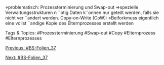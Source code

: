 ⋄problematisch: Prozessterminierung und Swap-out
⇒spezielle Verwaltungsstrukturen n ¨otig
Daten k¨onnen nur geteilt werden, falls sie nicht ver ¨andert werden.
Copy-on-Write (CoW):
⋄Beiforkmuss eigentlich eine vollst ¨andige Kopie des Elternprozesses erstellt werden

   Tags & Topics:
   #Prozessterminierung
   #Swap-out
   #Copy
   #Elternprozess
   #Elternprozesses

[Previous: #BS-Folien_37](BS-Folien_37.md)

[Next: #BS-Folien_37](BS-Folien_37.md)
